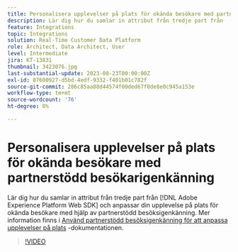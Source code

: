 ```yaml
---
title: Personalisera upplevelser på plats för okända besökare med partnerstödd besökarigenkänning
description: Lär dig hur du samlar in attribut från tredje part från  [!DNL Adobe Experience Platform Web SDK] och anpassar upplevelsen på plats för okända besökare med hjälp av partnerstödd besökarigenkänning.
feature: Integrations
topic: Integrations
solution: Real-Time Customer Data Platform
role: Architect, Data Architect, User
level: Intermediate
jira: KT-13831
thumbnail: 3423076.jpg
last-substantial-update: 2023-08-23T00:00:00Z
exl-id: 87600927-d5bd-4edf-9332-f401b01c782f
source-git-commit: 286c85aa88d44574f00ded67f0de8e0c945a153e
workflow-type: tm+mt
source-wordcount: '76'
ht-degree: 0%

---
```


# Personalisera upplevelser på plats för okända besökare med partnerstödd besökarigenkänning

Lär dig hur du samlar in attribut från tredje part från [!DNL Adobe Experience Platform Web SDK] och anpassar din upplevelse på plats för okända besökare med hjälp av partnerstödd besöksigenkänning. Mer information finns i [Använd partnerstödd besöksigenkänning för att anpassa upplevelser på plats](https://experienceleague.adobe.com/docs/experience-platform/rtcdp/use-cases/partner-data/onsite-personalization.html?lang=sv-SE) -dokumentationen.

>[!VIDEO](https://video.tv.adobe.com/v/3449256/?learn=on&enablevpops&captions=swe)
